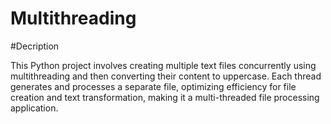 # Multithreading

#Decription

This Python project involves creating multiple text files concurrently using multithreading and then converting their content to uppercase. Each thread generates and processes a separate file, optimizing efficiency for file creation and text transformation, making it a multi-threaded file processing application.
